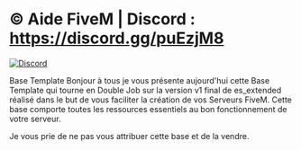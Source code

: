 # © Aide FiveM | Discord : https://discord.gg/puEzjM8

[![Discord](https://img.shields.io/discord/729256474471170089.svg)](https://discord.gg/puEzjM8)

Base Template
Bonjour à tous je vous présente aujourd'hui cette Base Template qui tourne en Double Job sur la version v1 final de es_extended réalisé dans le but de vous faciliter la création de vos Serveurs FiveM. Cette base comporte toutes les ressources essentiels au bon fonctionnement de votre serveur.

Je vous prie de ne pas vous attribuer cette base et de la vendre.
